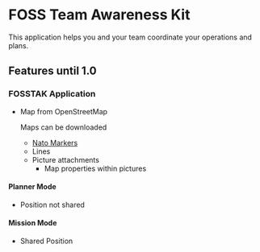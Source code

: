 # FOSS Team Awareness Kit

This application helps you and your team coordinate your operations and plans.

## Features until 1.0

### FOSSTAK Application

* Map from OpenStreetMap

   Maps can be downloaded

  * [Nato Markers](https://en.wikipedia.org/wiki/NATO_Joint_Military_Symbology)
  * Lines
  * Picture attachments
    * Map properties within pictures

#### Planner Mode

* Position not shared

#### Mission Mode

* Shared Position
